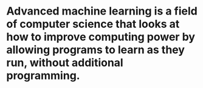 # Advanced machine learning is a field of computer science that looks at how to improve computing power by allowing programs to learn as they run, without additional programming.

